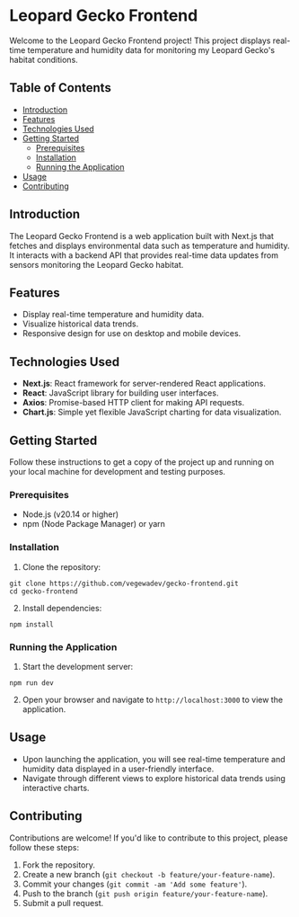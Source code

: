 # Leopard Gecko Frontend

Welcome to the Leopard Gecko Frontend project! This project displays real-time temperature and humidity data for monitoring my Leopard Gecko's habitat conditions.

## Table of Contents

- [Introduction](#introduction)
- [Features](#features)
- [Technologies Used](#technologies-used)
- [Getting Started](#getting-started)
  - [Prerequisites](#prerequisites)
  - [Installation](#installation)
  - [Running the Application](#running-the-application)
- [Usage](#usage)
- [Contributing](#contributing)

## Introduction

The Leopard Gecko Frontend is a web application built with Next.js that fetches and displays environmental data such as temperature and humidity. It interacts with a backend API that provides real-time data updates from sensors monitoring the Leopard Gecko habitat.

## Features

- Display real-time temperature and humidity data.
- Visualize historical data trends.
- Responsive design for use on desktop and mobile devices.

## Technologies Used

- **Next.js**: React framework for server-rendered React applications.
- **React**: JavaScript library for building user interfaces.
- **Axios**: Promise-based HTTP client for making API requests.
- **Chart.js**: Simple yet flexible JavaScript charting for data visualization.

## Getting Started

Follow these instructions to get a copy of the project up and running on your local machine for development and testing purposes.

### Prerequisites

- Node.js (v20.14 or higher)
- npm (Node Package Manager) or yarn

### Installation

1. Clone the repository:

```
git clone https://github.com/vegewadev/gecko-frontend.git
cd gecko-frontend
```

2. Install dependencies:

```
npm install
```

### Running the Application

1. Start the development server:

```
npm run dev
```

2. Open your browser and navigate to `http://localhost:3000` to view the application.

## Usage

- Upon launching the application, you will see real-time temperature and humidity data displayed in a user-friendly interface.
- Navigate through different views to explore historical data trends using interactive charts.

## Contributing

Contributions are welcome! If you'd like to contribute to this project, please follow these steps:

1. Fork the repository.
2. Create a new branch (`git checkout -b feature/your-feature-name`).
3. Commit your changes (`git commit -am 'Add some feature'`).
4. Push to the branch (`git push origin feature/your-feature-name`).
5. Submit a pull request.
